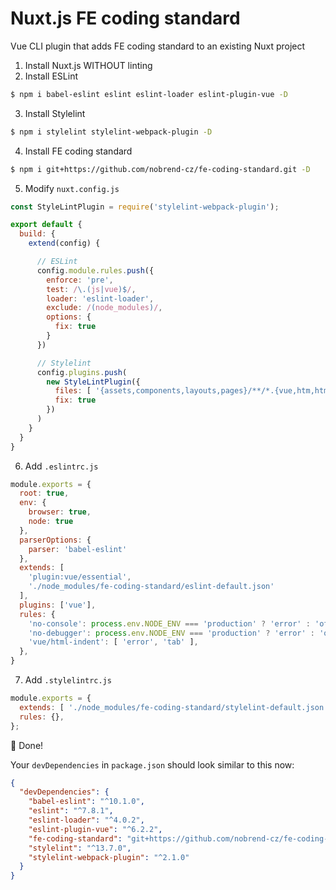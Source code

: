 # Nuxt.js FE coding standard

Vue CLI plugin that adds FE coding standard to an existing Nuxt project

1. Install Nuxt.js WITHOUT linting
2. Install ESLint

```sh
$ npm i babel-eslint eslint eslint-loader eslint-plugin-vue -D
```

3. Install Stylelint

```sh
$ npm i stylelint stylelint-webpack-plugin -D
```

4. Install FE coding standard

```sh
$ npm i git+https://github.com/nobrend-cz/fe-coding-standard.git -D
```

5. Modify `nuxt.config.js`

```javascript
const StyleLintPlugin = require('stylelint-webpack-plugin');

export default {
  build: {
    extend(config) {

      // ESLint
      config.module.rules.push({
        enforce: 'pre',
        test: /\.(js|vue)$/,
        loader: 'eslint-loader',
        exclude: /(node_modules)/,
        options: {
          fix: true
        }
      })

      // Stylelint
      config.plugins.push(
        new StyleLintPlugin({
          files: [ '{assets,components,layouts,pages}/**/*.{vue,htm,html,css,sss,less,scss,sass}' ],
          fix: true
        })
      )
    }
  }
}
```

6. Add `.eslintrc.js`

```javascript
module.exports = {
  root: true,
  env: {
    browser: true,
    node: true
  },
  parserOptions: {
    parser: 'babel-eslint'
  },
  extends: [
    'plugin:vue/essential',
    './node_modules/fe-coding-standard/eslint-default.json'
  ],
  plugins: ['vue'],
  rules: {
    'no-console': process.env.NODE_ENV === 'production' ? 'error' : 'off',
    'no-debugger': process.env.NODE_ENV === 'production' ? 'error' : 'off',
    'vue/html-indent': [ 'error', 'tab' ],
  },
}
```

7. Add `.stylelintrc.js`

```javascript
module.exports = {
  extends: [ './node_modules/fe-coding-standard/stylelint-default.json' ],
  rules: {},
};
```

:clap: Done!

Your `devDependencies` in `package.json` should look similar to this now:

```json
{
  "devDependencies": {
    "babel-eslint": "^10.1.0",
    "eslint": "^7.8.1",
    "eslint-loader": "^4.0.2",
    "eslint-plugin-vue": "^6.2.2",
    "fe-coding-standard": "git+https://github.com/nobrend-cz/fe-coding-standard.git",
    "stylelint": "^13.7.0",
    "stylelint-webpack-plugin": "^2.1.0"
  }
}
```
